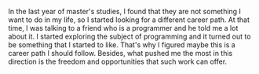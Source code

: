 In the last year of master's studies, I found that they are not something I want to do in my life, so I started looking for a different career path. At that time, I was talking to a friend who is a programmer and he told me a lot about it. I started exploring the subject of programming and it turned out to be something that I started to like. That's why I figured maybe this is a career path I should follow. Besides, what pushed me the most in this direction is the freedom and opportunities that such work can offer.
